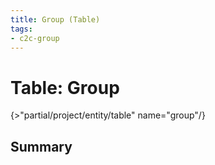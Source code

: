 ```yaml
---
title: Group (Table)
tags:
- c2c-group
---
```


# Table: Group

{>"partial/project/entity/table" name="group"/}

## Summary


